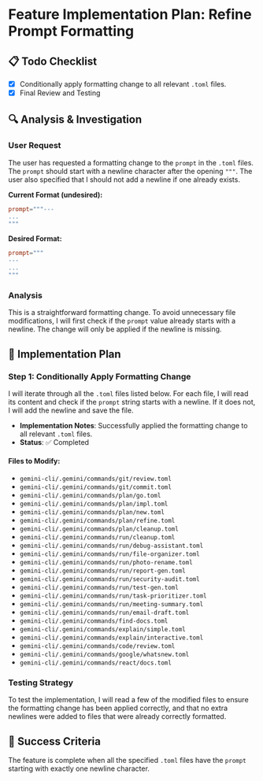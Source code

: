 # Feature Implementation Plan: Refine Prompt Formatting

## 📋 Todo Checklist
- [x] Conditionally apply formatting change to all relevant `.toml` files.
- [x] Final Review and Testing

## 🔍 Analysis & Investigation

### User Request
The user has requested a formatting change to the `prompt` in the `.toml` files. The `prompt` should start with a newline character after the opening `"""`. The user also specified that I should not add a newline if one already exists.

**Current Format (undesired):**
```toml
prompt="""---
...
"""
```

**Desired Format:**
```toml
prompt="""
---
...
"""
```

### Analysis
This is a straightforward formatting change. To avoid unnecessary file modifications, I will first check if the `prompt` value already starts with a newline. The change will only be applied if the newline is missing.

## 📝 Implementation Plan

### Step 1: Conditionally Apply Formatting Change
I will iterate through all the `.toml` files listed below. For each file, I will read its content and check if the `prompt` string starts with a newline. If it does not, I will add the newline and save the file.

- **Implementation Notes**: Successfully applied the formatting change to all relevant `.toml` files.
- **Status**: ✅ Completed

#### Files to Modify:
- `gemini-cli/.gemini/commands/git/review.toml`
- `gemini-cli/.gemini/commands/git/commit.toml`
- `gemini-cli/.gemini/commands/plan/go.toml`
- `gemini-cli/.gemini/commands/plan/impl.toml`
- `gemini-cli/.gemini/commands/plan/new.toml`
- `gemini-cli/.gemini/commands/plan/refine.toml`
- `gemini-cli/.gemini/commands/plan/cleanup.toml`
- `gemini-cli/.gemini/commands/run/cleanup.toml`
- `gemini-cli/.gemini/commands/run/debug-assistant.toml`
- `gemini-cli/.gemini/commands/run/file-organizer.toml`
- `gemini-cli/.gemini/commands/run/photo-rename.toml`
- `gemini-cli/.gemini/commands/run/report-gen.toml`
- `gemini-cli/.gemini/commands/run/security-audit.toml`
- `gemini-cli/.gemini/commands/run/test-gen.toml`
- `gemini-cli/.gemini/commands/run/task-prioritizer.toml`
- `gemini-cli/.gemini/commands/run/meeting-summary.toml`
- `gemini-cli/.gemini/commands/run/email-draft.toml`
- `gemini-cli/.gemini/commands/find-docs.toml`
- `gemini-cli/.gemini/commands/explain/simple.toml`
- `gemini-cli/.gemini/commands/explain/interactive.toml`
- `gemini-cli/.gemini/commands/code/review.toml`
- `gemini-cli/.gemini/commands/google/whatsnew.toml`
- `gemini-cli/.gemini/commands/react/docs.toml`

### Testing Strategy
To test the implementation, I will read a few of the modified files to ensure the formatting change has been applied correctly, and that no extra newlines were added to files that were already correctly formatted.

## 🎯 Success Criteria
The feature is complete when all the specified `.toml` files have the `prompt` starting with exactly one newline character.
